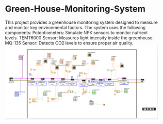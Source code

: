 # Green-House-Monitoring-System
This project provides a greenhouse monitoring system designed to measure and monitor key environmental factors. The system uses the following components:  Potentiometers: Simulate NPK sensors to monitor nutrient levels. TEMT6000 Sensor: Measures light intensity inside the greenhouse. MQ-135 Sensor: Detects CO2 levels to ensure proper air quality. 
![image alt](https://github.com/AMA0804/Green-House-Monitoring-System/blob/cfc56879ae7d52d1c30947536d609e74a6c4f2b5/LAB%20VIEW%20BLOCK%20DIAGRAM.png)
